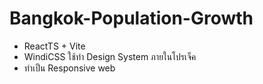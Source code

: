 # Bangkok-Population-Growth

- ReactTS + Vite 
- WindiCSS ใช้ทำ Design System ภายในโปรเจ็ค
- ทำเป็น Responsive web
